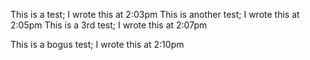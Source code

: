 This is a test; I wrote this at 2:03pm
This is another test; I wrote this at 2:05pm
This is a 3rd test; I wrote this at 2:07pm


This is a bogus test; I wrote this at 2:10pm

